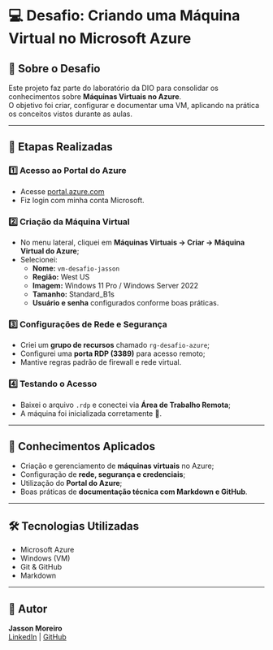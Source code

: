 # 💻 Desafio: Criando uma Máquina Virtual no Microsoft Azure

## 📘 Sobre o Desafio
Este projeto faz parte do laboratório da DIO para consolidar os conhecimentos sobre **Máquinas Virtuais no Azure**.  
O objetivo foi criar, configurar e documentar uma VM, aplicando na prática os conceitos vistos durante as aulas.

---

## 🚀 Etapas Realizadas

### 1️⃣ Acesso ao Portal do Azure
- Acesse [portal.azure.com](https://portal.azure.com)
- Fiz login com minha conta Microsoft.

### 2️⃣ Criação da Máquina Virtual
- No menu lateral, cliquei em **Máquinas Virtuais → Criar → Máquina Virtual do Azure**;
- Selecionei:
  - **Nome:** `vm-desafio-jasson`
  - **Região:** West US 
  - **Imagem:** Windows 11 Pro / Windows Server 2022
  - **Tamanho:** Standard_B1s
  - **Usuário e senha** configurados conforme boas práticas.

### 3️⃣ Configurações de Rede e Segurança
- Criei um **grupo de recursos** chamado `rg-desafio-azure`;
- Configurei uma **porta RDP (3389)** para acesso remoto;
- Mantive regras padrão de firewall e rede virtual.

### 4️⃣ Testando o Acesso
- Baixei o arquivo `.rdp` e conectei via **Área de Trabalho Remota**;
- A máquina foi inicializada corretamente 🎉.

---

## 🧾 Conhecimentos Aplicados
- Criação e gerenciamento de **máquinas virtuais** no Azure;
- Configuração de **rede, segurança e credenciais**;
- Utilização do **Portal do Azure**;
- Boas práticas de **documentação técnica com Markdown e GitHub**.

---

## 🛠️ Tecnologias Utilizadas
- Microsoft Azure  
- Windows (VM)  
- Git & GitHub  
- Markdown  

---

## 👤 Autor
**Jasson Moreiro**  
[LinkedIn](https://www.linkedin.com/in/jasson-moreira-9b9b0825a/) | [GitHub](https://github.com/JassonMoreiro)
